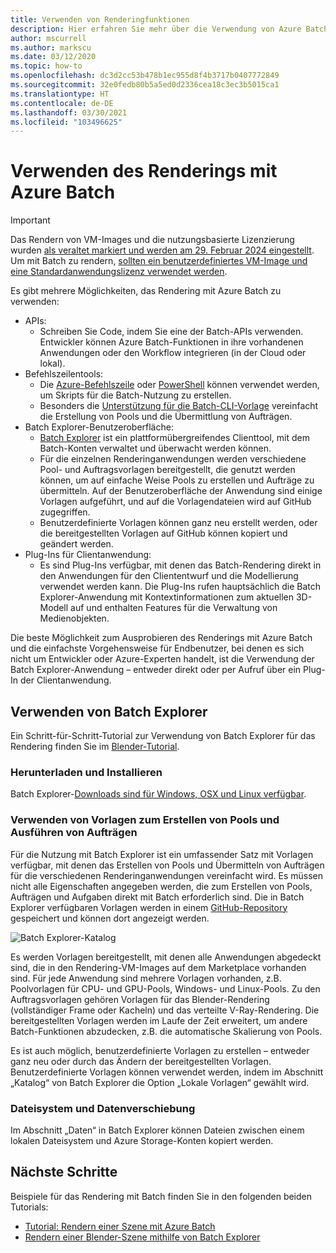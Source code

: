 ```yaml
---
title: Verwenden von Renderingfunktionen
description: Hier erfahren Sie mehr über die Verwendung von Azure Batch-Renderingfunktionen Testen Sie die Batch Explorer-Anwendung entweder direkt oder über ein Plug-In einer Clientanwendung.
author: mscurrell
ms.author: markscu
ms.date: 03/12/2020
ms.topic: how-to
ms.openlocfilehash: dc3d2cc53b478b1ec955d8f4b3717b0407772849
ms.sourcegitcommit: 32e0fedb80b5a5ed0d2336cea18c3ec3b5015ca1
ms.translationtype: HT
ms.contentlocale: de-DE
ms.lasthandoff: 03/30/2021
ms.locfileid: "103496625"
---
```

# <a name="using-azure-batch-rendering"></a>Verwenden des Renderings mit Azure Batch

> [!IMPORTANT]
> Das Rendern von VM-Images und die nutzungsbasierte Lizenzierung wurden [als veraltet markiert und werden am 29. Februar 2024 eingestellt](https://azure.microsoft.com/updates/azure-batch-rendering-vm-images-licensing-will-be-retired-on-29-february-2024/). Um mit Batch zu rendern, [sollten ein benutzerdefiniertes VM-Image und eine Standardanwendungslizenz verwendet werden](batch-rendering-functionality.md#batch-pools-using-custom-vm-images-and-standard-application-licensing).

Es gibt mehrere Möglichkeiten, das Rendering mit Azure Batch zu verwenden:

* APIs:
  * Schreiben Sie Code, indem Sie eine der Batch-APIs verwenden.  Entwickler können Azure Batch-Funktionen in ihre vorhandenen Anwendungen oder den Workflow integrieren (in der Cloud oder lokal).
* Befehlszeilentools:
  * Die [Azure-Befehlszeile](/cli/azure/) oder [PowerShell](/powershell/azure/) können verwendet werden, um Skripts für die Batch-Nutzung zu erstellen.
  * Besonders die [Unterstützung für die Batch-CLI-Vorlage](./batch-cli-templates.md) vereinfacht die Erstellung von Pools und die Übermittlung von Aufträgen.
* Batch Explorer-Benutzeroberfläche:
  * [Batch Explorer](https://github.com/Azure/BatchLabs) ist ein plattformübergreifendes Clienttool, mit dem Batch-Konten verwaltet und überwacht werden können.
  * Für die einzelnen Renderinganwendungen werden verschiedene Pool- und Auftragsvorlagen bereitgestellt, die genutzt werden können, um auf einfache Weise Pools zu erstellen und Aufträge zu übermitteln.  Auf der Benutzeroberfläche der Anwendung sind einige Vorlagen aufgeführt, und auf die Vorlagendateien wird auf GitHub zugegriffen.
  * Benutzerdefinierte Vorlagen können ganz neu erstellt werden, oder die bereitgestellten Vorlagen auf GitHub können kopiert und geändert werden.
* Plug-Ins für Clientanwendung:
  * Es sind Plug-Ins verfügbar, mit denen das Batch-Rendering direkt in den Anwendungen für den Cliententwurf und die Modellierung verwendet werden kann.  Die Plug-Ins rufen hauptsächlich die Batch Explorer-Anwendung mit Kontextinformationen zum aktuellen 3D-Modell auf und enthalten Features für die Verwaltung von Medienobjekten.

Die beste Möglichkeit zum Ausprobieren des Renderings mit Azure Batch und die einfachste Vorgehensweise für Endbenutzer, bei denen es sich nicht um Entwickler oder Azure-Experten handelt, ist die Verwendung der Batch Explorer-Anwendung – entweder direkt oder per Aufruf über ein Plug-In der Clientanwendung.

## <a name="using-batch-explorer"></a>Verwenden von Batch Explorer

Ein Schritt-für-Schritt-Tutorial zur Verwendung von Batch Explorer für das Rendering finden Sie im [Blender-Tutorial](./tutorial-rendering-batchexplorer-blender.md).

### <a name="download-and-install"></a>Herunterladen und Installieren

Batch Explorer-[Downloads sind für Windows, OSX und Linux verfügbar](https://azure.github.io/BatchExplorer/).

### <a name="using-templates-to-create-pools-and-run-jobs"></a>Verwenden von Vorlagen zum Erstellen von Pools und Ausführen von Aufträgen

Für die Nutzung mit Batch Explorer ist ein umfassender Satz mit Vorlagen verfügbar, mit denen das Erstellen von Pools und Übermitteln von Aufträgen für die verschiedenen Renderinganwendungen vereinfacht wird. Es müssen nicht alle Eigenschaften angegeben werden, die zum Erstellen von Pools, Aufträgen und Aufgaben direkt mit Batch erforderlich sind.  Die in Batch Explorer verfügbaren Vorlagen werden in einem [GitHub-Repository](https://github.com/Azure/BatchExplorer-data/tree/master/ncj) gespeichert und können dort angezeigt werden.

![Batch Explorer-Katalog](./media/batch-rendering-using/batch-explorer-gallery.png)

Es werden Vorlagen bereitgestellt, mit denen alle Anwendungen abgedeckt sind, die in den Rendering-VM-Images auf dem Marketplace vorhanden sind.  Für jede Anwendung sind mehrere Vorlagen vorhanden, z.B. Poolvorlagen für CPU- und GPU-Pools, Windows- und Linux-Pools. Zu den Auftragsvorlagen gehören Vorlagen für das Blender-Rendering (vollständiger Frame oder Kacheln) und das verteilte V-Ray-Rendering. Die bereitgestellten Vorlagen werden im Laufe der Zeit erweitert, um andere Batch-Funktionen abzudecken, z.B. die automatische Skalierung von Pools.

Es ist auch möglich, benutzerdefinierte Vorlagen zu erstellen – entweder ganz neu oder durch das Ändern der bereitgestellten Vorlagen. Benutzerdefinierte Vorlagen können verwendet werden, indem im Abschnitt „Katalog“ von Batch Explorer die Option „Lokale Vorlagen“ gewählt wird.

### <a name="file-system-and-data-movement"></a>Dateisystem und Datenverschiebung

Im Abschnitt „Daten“ in Batch Explorer können Dateien zwischen einem lokalen Dateisystem und Azure Storage-Konten kopiert werden.

## <a name="next-steps"></a>Nächste Schritte

Beispiele für das Rendering mit Batch finden Sie in den folgenden beiden Tutorials:

* [Tutorial: Rendern einer Szene mit Azure Batch](./tutorial-rendering-cli.md)
* [Rendern einer Blender-Szene mithilfe von Batch Explorer](./tutorial-rendering-batchexplorer-blender.md)
